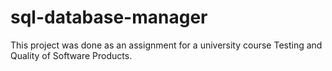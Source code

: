 # sql-database-manager
This project was done as an assignment for a university course Testing and Quality of Software Products.

